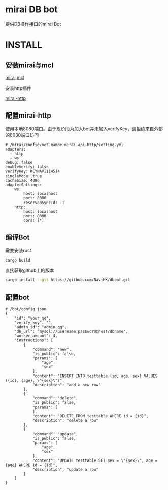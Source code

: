 # mirai DB bot

提供DB操作接口的mirai Bot

# INSTALL

## 安装mirai与mcl

[mirai](https://github.com/mamoe/mirai)
[mcl](https://github.com/iTXTech/mirai-console-loader)

安装http插件

[mirai-http](https://github.com/project-mirai/mirai-api-http)

## 配置mirai-http

使用本地8080端口。由于现阶段为加入bot并未加入verifyKey，请拒绝来自外部的8080端口访问

```
# /mirai/config/net.mamoe.mirai-api-http/setting.yml
adapters: 
  - http
  - ws
debug: false
enableVerify: false
verifyKey: KEYNAVI114514
singleMode: true
cacheSize: 4096
adapterSettings: 
    ws:
        host: localhost
        port: 8080
        reservedSyncId: -1
    http:
        host: localhost
        port: 8080
        cors: [*]
```

## 编译Bot

需要安装rust

```bash
cargo build
```

直接获取github上的版本
```bash
cargo install --git https://github.com/NaviHX/dbbot.git
```

## 配置bot

```
# /bot/config.json
{
    "id": "your_qq",
    "verify_key": "",
    "admin_id": "admin_qq",
    "db_url": "mysql://username:password@host/dbname",
    "worker_amount": 4,
    "instructions": [
        {
            "command": "new",
            "is_public": false,
            "params": [
                "age",
                "sex"
            ],
            "content": "INSERT INTO testtable (id, age, sex) VALUES ({id}, {age}, \"{sex}\")",
            "description": "add a new row"
        },
        {
            "command": "delete",
            "is_public": false,
            "params": [
            ],
            "content": "DELETE FROM testtable WHERE id = {id}",
            "description": "delete a row"
        },
        {
            "command": "update",
            "is_public": false,
            "params": [
                "age",
                "sex"
            ],
            "content": "UPDATE testtable SET sex = \"{sex}\", age = {age} WHERE id = {id}",
            "description": "update a row"
        }
    ]
}
```
